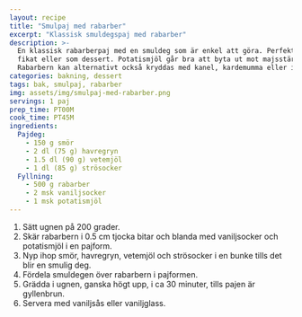 ```yaml
---
layout: recipe
title: "Smulpaj med rabarber"
excerpt: "Klassisk smuldegspaj med rabarber"
description: >-
  En klassisk rabarberpaj med en smuldeg som är enkel att göra. Perfekt till
  fikat eller som dessert. Potatismjöl går bra att byta ut mot majsstärkelse.
  Rabarbern kan alternativt också kryddas med kanel, kardemumma eller ingefära.
categories: bakning, dessert
tags: bak, smulpaj, rabarber
img: assets/img/smulpaj-med-rabarber.png
servings: 1 paj
prep_time: PT00M
cook_time: PT45M
ingredients:
  Pajdeg:
    - 150 g smör
    - 2 dl (75 g) havregryn
    - 1.5 dl (90 g) vetemjöl
    - 1 dl (85 g) strösocker
  Fyllning:
    - 500 g rabarber
    - 2 msk vaniljsocker
    - 1 msk potatismjöl
---
```


1. Sätt ugnen på 200 grader.
2. Skär rabarbern i 0.5 cm tjocka bitar och blanda med vaniljsocker och
   potatismjöl i en pajform.
3. Nyp ihop smör, havregryn, vetemjöl och strösocker i en bunke tills det blir
   en smulig deg.
4. Fördela smuldegen över rabarbern i pajformen.
5. Grädda i ugnen, ganska högt upp, i ca 30 minuter, tills pajen är gyllenbrun.
6. Servera med vaniljsås eller vaniljglass.
